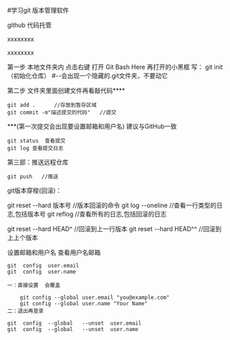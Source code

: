 #学习git 版本管理软件 

github 代码托管

xxxxxxxx

xxxxxxxx


 第一步 本地文件夹内 点击右键 打开 Git Bash Here 
    再打开的小黑框 写： git init （初始化仓库）
    #--会出现一个隐藏的.git文件夹，不要动它

 第二步 文件夹里面创建文件再看敲代码****

    git add .      //存放到暂存区域
    git commit -m"描述提交的代码"   //提交

 ***(第一次提交会出现要设置邮箱和用户名)  建议与GitHub一致
    
    git status  查看提交
    git log 查看提交日志

 第三部：推送远程仓库

    git push   //推送


 git版本穿梭(回滚)：

 git reset --hard 版本号  //版本回滚的命令
 git  log --oneline          //查看一行类型的日志,包括版本号
 git  reflog     //查看所有的日志,包括回滚的日志

 git reset --hard HEAD^   //回滚到上一行版本
 git reset --hard HEAD^^   //回滚到上上个版本


 设置邮箱和用户名
    查看用户名邮箱

    git  config  user.email
    git  config  user.name

    一：直接设置  会覆盖

        git config --global user.email "you@example.com"
        git config --global user.name "Your Name" 
    二：退出再登录
    
    git  config  --global   --unset  user.email
    git  config  --global   --unset  user.name












